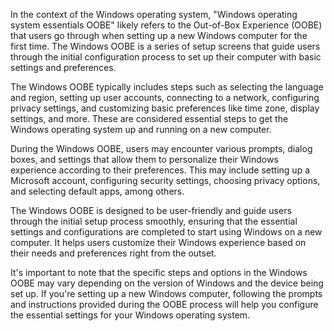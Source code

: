 In the context of the Windows operating system, "Windows operating system essentials OOBE" likely refers to the Out-of-Box Experience (OOBE) that users go through when setting up a new Windows computer for the first time. The Windows OOBE is a series of setup screens that guide users through the initial configuration process to set up their computer with basic settings and preferences.

The Windows OOBE typically includes steps such as selecting the language and region, setting up user accounts, connecting to a network, configuring privacy settings, and customizing basic preferences like time zone, display settings, and more. These are considered essential steps to get the Windows operating system up and running on a new computer.

During the Windows OOBE, users may encounter various prompts, dialog boxes, and settings that allow them to personalize their Windows experience according to their preferences. This may include setting up a Microsoft account, configuring security settings, choosing privacy options, and selecting default apps, among others.

The Windows OOBE is designed to be user-friendly and guide users through the initial setup process smoothly, ensuring that the essential settings and configurations are completed to start using Windows on a new computer. It helps users customize their Windows experience based on their needs and preferences right from the outset.

It's important to note that the specific steps and options in the Windows OOBE may vary depending on the version of Windows and the device being set up. If you're setting up a new Windows computer, following the prompts and instructions provided during the OOBE process will help you configure the essential settings for your Windows operating system.